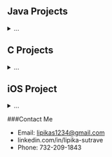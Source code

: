 
## Java Projects
<details>
  <summary> ... </summary>

- String Evaluator
- Network Evaluator
    - Coded a Undirected Graph Project which examines connectors & cliques within a network and shortest chain between 2 friends via adjacency linked list, DFS Topsort, & BFS algorithms.
- Hash Table Search Engine
- Art Collage
</details>

## C Projects
<details>
  <summary> ... </summary>

- DAG
- Determinant
- Dijkstra Network
- Magic Square
</details>

## iOS Project
<details>
  <summary> ... </summary>
  
- Calculator
</details>

###Contact Me
- Email: lipikas1234@gmail.com
- linkedin.com/in/lipika-sutrave
- Phone: 732-209-1843
